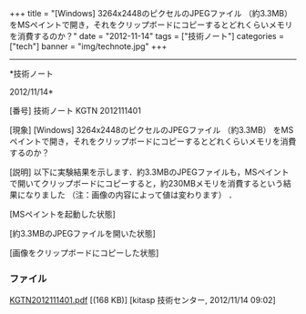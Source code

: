 ﻿+++
title = "[Windows] 3264x2448のピクセルのJPEGファイル （約3.3MB） をMSペイントで開き，それをクリップボードにコピーするとどれくらいメモリを消費するのか？"
date = "2012-11-14"
tags = ["技術ノート"]
categories = ["tech"]
banner = "img/technote.jpg"
+++

-----------------------------------------------------------------------------------------------------------------------------

*技術ノート

2012/11/14*


[番号]
技術ノート KGTN 2012111401

[現象]
[Windows] 3264x2448のピクセルのJPEGファイル （約3.3MB）
をMSペイントで開き，それをクリップボードにコピーするとどれくらいメモリを消費するのか？

[説明]
以下に実験結果を示します．約3.3MBのJPEGファイルも，MSペイントで開いてクリップボードにコピーすると，約230MBメモリを消費するという結果になりました
（注：画像の内容によって値は変わります） ．

[MSペイントを起動した状態]

[約3.3MBのJPEGファイルを開いた状態]

[画像をクリップボードにコピーした状態]


### ファイル

 
 


[KGTN2012111401.pdf](http://techreport.kitasp.net/attachments/download/1115/KGTN2012111401.pdf)
 [(168 KB)] [kitasp 技術センター, 2012/11/14
09:02]


 


 

